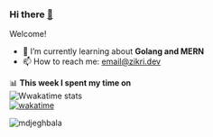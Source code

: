 ### Hi there <a href="http://zikrikn.github.io">👋</a>

Welcome!

- 🌱 I’m currently learning about **Golang and MERN**
- 📫 How to reach me: email@zikri.dev

📊 **This week I spent my time on**
<br />
![Wwakatime stats](https://github-readme-stats-taupe-two.vercel.app/api/wakatime?username=zikrikn&hide_title=true&hide_border=true&langs_count=5)<br />
[![wakatime](https://wakatime.com/badge/user/ab19c96c-46e0-4d59-a74b-445f73c0e40d.svg)](https://wakatime.com/@ab19c96c-46e0-4d59-a74b-445f73c0e40d)

<p align="left"><img src="https://komarev.com/ghpvc/?username=zikrikn&label=Profile%20views&color=0e75b6&style=flat" alt="mdjeghbala" /> </p>
